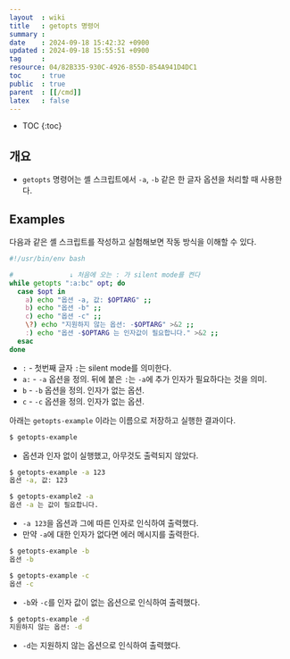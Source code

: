 ```yaml
---
layout  : wiki
title   : getopts 명령어
summary : 
date    : 2024-09-18 15:42:32 +0900
updated : 2024-09-18 15:55:51 +0900
tag     : 
resource: 04/82B335-930C-4926-855D-854A941D4DC1
toc     : true
public  : true
parent  : [[/cmd]]
latex   : false
---
```

* TOC
{:toc}

## 개요

- `getopts` 명령어는 셸 스크립트에서 `-a`, `-b` 같은 한 글자 옵션을 처리할 때 사용한다.

## Examples

다음과 같은 셸 스크립트를 작성하고 실험해보면 작동 방식을 이해할 수 있다.

```bash
#!/usr/bin/env bash

#              ↓ 처음에 오는 : 가 silent mode를 켠다
while getopts ":a:bc" opt; do
  case $opt in
    a) echo "옵션 -a, 값: $OPTARG" ;;
    b) echo "옵션 -b" ;;
    c) echo "옵션 -c" ;;
    \?) echo "지원하지 않는 옵션: -$OPTARG" >&2 ;;
    :) echo "옵션 -$OPTARG 는 인자값이 필요합니다." >&2 ;;
  esac
done
```

- `:` - 첫번째 글자 `:`는 silent mode를 의미한다.
- `a:` - `-a` 옵션을 정의. 뒤에 붙은 `:`는 `-a`에 추가 인자가 필요하다는 것을 의미.
- `b` - `-b` 옵션을 정의. 인자가 없는 옵션.
- `c` - `-c` 옵션을 정의. 인자가 없는 옵션.

아래는 `getopts-example` 이라는 이름으로 저장하고 실행한 결과이다.

```bash
$ getopts-example

```

- 옵션과 인자 없이 실행했고, 아무것도 출력되지 않았다.

```bash
$ getopts-example -a 123
옵션 -a, 값: 123

$ getopts-example2 -a
옵션 -a 는 값이 필요합니다.
```

- `-a 123`을 옵션과 그에 따른 인자로 인식하여 출력했다.
- 만약 `-a`에 대한 인자가 없다면 에러 메시지를 출력한다.

```bash
$ getopts-example -b
옵션 -b

$ getopts-example -c
옵션 -c
```

- `-b`와 `-c`를 인자 값이 없는 옵션으로 인식하여 출력했다.

```bash
$ getopts-example -d
지원하지 않는 옵션: -d
```

- `-d`는 지원하지 않는 옵션으로 인식하여 출력했다.


